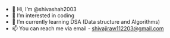 - 👋 Hi, I’m @shivashah2003
- 👀 I’m interested in coding 
- 🌱 I’m currently learning DSA (Data structure and Algorithms)
- 📫 You can reach me via email - shivajiraw112203@gmail.com


<!---
shivashah2003/shivashah2003 is a ✨ special ✨ repository because its `README.md` (this file) appears on your GitHub profile.
You can click the Preview link to take a look at your changes.
--->
